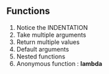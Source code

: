 ## Functions

1. Notice the INDENTATION
2. Take multiple arguments
3. Return multiple values
4. Default arguments
5. Nested functions
6. Anonymous function : **lambda**
